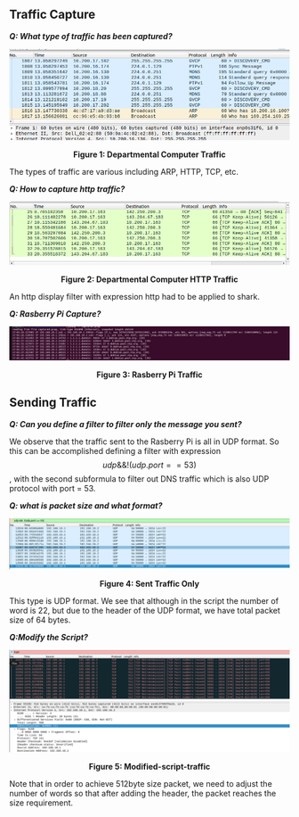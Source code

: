 ## Traffic Capture 
***Q: What type of traffic has been captured?***
<center>

![alt text](Department.png)


**Figure 1: Departmental Computer Traffic**

</center>

The types of traffic are various including ARP, HTTP, TCP, etc.

***Q: How to capture http traffic?***

<center>

![alt text](http.png)


**Figure 2: Departmental Computer HTTP Traffic**

</center>

An http display filter with expression http had to be applied to shark.

***Q: Rasberry Pi Capture?***

<center>

![alt text](packet.png)


**Figure 3: Rasberry Pi Traffic**

</center>


## Sending Traffic 

***Q: Can you define a filter to filter only the message you sent?***

We observe that the traffic sent to the Rasberry Pi is all in UDP format. So this can be accomplished defining a filter with expression 
$$ udp \&\& !(udp.port == 53)$$
, with the second subformula to filter out DNS traffic which is also UDP protocol with port = 53.

***Q: what is packet size and what format?***

<center>

![alt text](filter.png)


**Figure 4: Sent Traffic Only**

</center>

This type is UDP format. We see that although in the script the number of word is 22, but due to the header of the UDP format, we have total packet size of 64 bytes.

***Q:Modify the Script?***

<center>

![alt text](512.png)


**Figure 5: Modified-script-traffic**

</center>

Note that in order to achieve 512byte size packet, we need to adjust the number of words so that after adding the header, the packet reaches the size requirement.